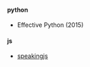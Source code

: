 #### python
+ Effective Python (2015)


#### js
+ [speakingjs](http://speakingjs.com/es5/ch13.html)
